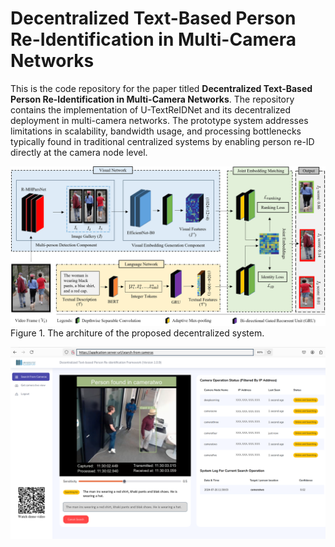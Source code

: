 # Decentralized Text-Based Person Re-Identification in Multi-Camera Networks
This is the code repository for the paper titled **Decentralized Text-Based Person Re-Identification in Multi-Camera Networks**. The repository contains the implementation of U-TextReIDNet and its decentralized deployment in multi-camera networks. The prototype system addresses limitations in scalability, bandwidth usage, and processing bottlenecks typically found in traditional centralized systems by enabling person re-ID directly at the camera node level.
 &nbsp;

![](docs/U-TextReIDNet.png)
Figure 1. The architure of the proposed decentralized system.

 
![](docs/results_demo_video.png)
